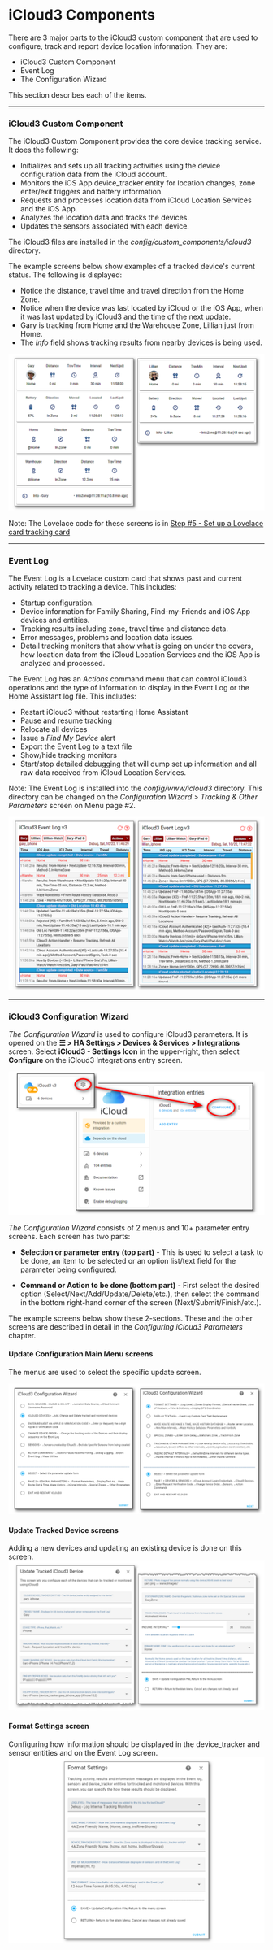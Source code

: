 # iCloud3 Components

There are 3 major parts to the iCloud3 custom component that are used to configure, track and report device location information. They are:

- iCloud3 Custom Component 
- Event Log
- The Configuration Wizard

This section describes each of the items.



------

### iCloud3 Custom Component

The iCloud3 Custom Component provides the core device tracking service. It does the following:
  - Initializes and sets up all tracking activities using the device configuration data from the iCloud account.
  - Monitors the iOS App device_tracker entity for location changes, zone enter/exit triggers and battery information.
  - Requests and processes location data from iCloud Location Services and the iOS App.
  - Analyzes the location data and tracks the devices.
  - Updates the sensors associated with each device.

  The iCloud3 files are installed in the *config/custom_components/icloud3* directory. 

The example screens below show examples of a tracked device's current status. The following is displayed:

- Notice the distance, travel time and travel direction from the Home Zone. 
- Notice when the device was last located by iCloud or the iOS App, when it was last updated by iCloud3 and the time of the next update. 
- Gary is tracking from Home and the Warehouse Zone, Lillian just from Home.
- The *Info* field shows tracking results from nearby devices is being used.

![](../images/tracking-gary-lillian-home.png)

Note: The Lovelace code for these screens is in [Step #5 - Set up a Lovelace card tracking card](.../2.0-installing-and-configuring?id=step-6-set-up-a-lovelace-card-tracking-card) 

------

### Event Log

The Event Log is a Lovelace custom card that shows past and current activity related to tracking a device. This includes:

- Startup configuration.
- Device information for Family Sharing, Find-my-Friends and iOS App devices and entities.
- Tracking results including zone, travel time and distance data.
- Error messages, problems and location data issues.
- Detail tracking monitors that show what is going on under the covers, how location data from the iCloud Location Services and the iOS App is analyzed and processed.

The Event Log has an *Actions* command menu that can control iCloud3 operations and the type of information to display in the Event Log or the Home Assistant log file. This includes:
- Restart iCloud3 without restarting Home Assistant
- Pause and resume tracking
- Relocate all devices
- Issue a *Find My Device* alert
- Export the Event Log to a text file
- Show/hide tracking monitors
- Start/stop detailed debugging that will dump set up information and all raw data received from iCloud Location Services.

Note: The Event Log is installed into the *config/www/icloud3* directory. This directory can be changed on the *Configuration Wizard > Tracking & Other Parameters* screen on Menu page #2.


![](../images/tracking-gary-lillian-home-evlog.png)



------

### iCloud3 Configuration Wizard

*The Configuration Wizard* is used to configure iCloud3 parameters.  It is opened on the **☰ > HA Settings > Devices & Services > Integrations** screen. Select **iCloud3 - Settings Icon** in the upper-right, then select **Configure** on the iCloud3 Integrations entry screen.

![](../images/cf-configure.png)

*The Configuration Wizard* consists of 2 menus and 10+ parameter entry screens. Each screen has two parts:

- **Selection or parameter entry (top part)** - This is used to select a task to be done, an item to be selected or an option list/text field for the parameter being configured.

- **Command or Action to be done (bottom part)** - First select the desired option (Select/Next/Add/Update/Delete/etc.), then select the command in the bottom right-hand corner of the screen (Next/Submit/Finish/etc.).

The example screens below show these 2-sections. These and the other screens are described in detail in the *Configuring iCloud3 Parameters* chapter.



#### Update Configuration Main Menu screens

The menus are used to select the specific update screen.

![](../images/cf-menu-1-2-sbs.png)



#### Update Tracked Device screens

Adding a new devices and updating an existing device is done on this screen.
![](../images/cf-device-update.png)



#### Format Settings screen

Configuring how information should be displayed in the device_tracker and sensor entities and on the Event Log screen. 
![](../images/cf-format-settings.png)

